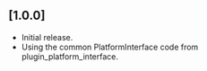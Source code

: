 ## [1.0.0]

* Initial release.
* Using the common PlatformInterface code from plugin_platform_interface.

